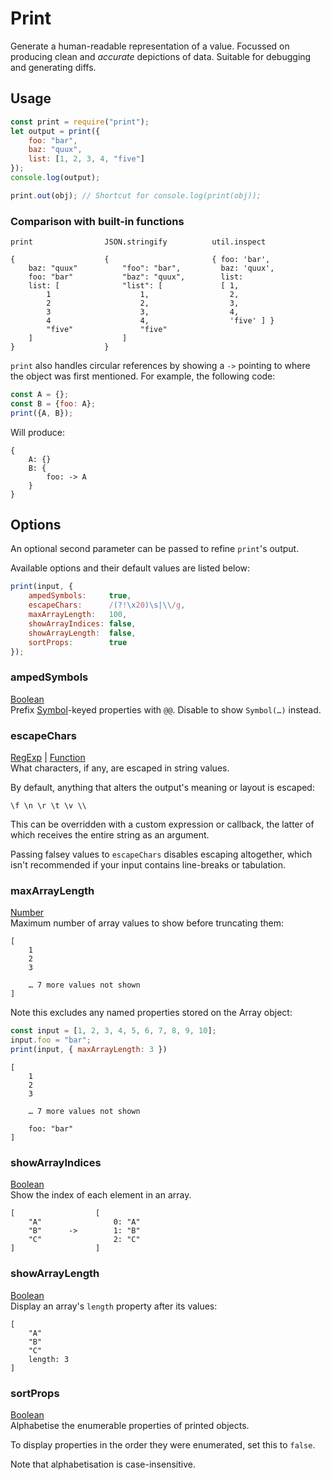 Print
=====

Generate a human-readable representation of a value. Focussed on producing clean
and *accurate* depictions of data. Suitable for debugging and generating diffs.


Usage
-----

```js
const print = require("print");
let output = print({
    foo: "bar",
    baz: "quux",
    list: [1, 2, 3, 4, "five"]
});
console.log(output);

print.out(obj); // Shortcut for console.log(print(obj));
```


### Comparison with built-in functions
~~~~~~~~~~~~~~~~~~~~~~~~~~~~~~~~~~~~~~
print                JSON.stringify          util.inspect

{                    {                       { foo: 'bar',
    baz: "quux"          "foo": "bar",         baz: 'quux',
    foo: "bar"           "baz": "quux",        list:
    list: [              "list": [             [ 1,
        1                    1,                  2,
        2                    2,                  3,
        3                    3,                  4,
        4                    4,                  'five' ] }
        "five"               "five"
    ]                    ]
}                    }
~~~~~~~~~~~~~~~~~~~~~~~~~~~~~~~~~~~~~~

`print` also handles circular references by showing a `->` pointing to where the
object was first mentioned. For example, the following code:

```js
const A = {};
const B = {foo: A};
print({A, B});
```

Will produce:
~~~
{
    A: {}
    B: {
        foo: -> A
    }
}
~~~



Options
-------
An optional second parameter can be passed to refine `print`'s output.

Available options and their default values are listed below:

```js
print(input, {
    ampedSymbols:     true,
    escapeChars:      /(?!\x20)\s|\\/g,
    maxArrayLength:   100,
    showArrayIndices: false,
    showArrayLength:  false,
    sortProps:        true
});
```


### ampedSymbols
[Boolean]  
Prefix [Symbol]-keyed properties with `@@`. Disable to show `Symbol(…)` instead.



### escapeChars
[RegExp] | [Function]  
What characters, if any, are escaped in string values.

By default, anything that alters the output's meaning or layout is escaped:

    \f \n \r \t \v \\

This can be overridden with a custom expression or callback, the latter of which
receives the entire string as an argument.

Passing falsey values to `escapeChars` disables escaping altogether, which isn't
recommended if your input contains line-breaks or tabulation.



### maxArrayLength
[Number]  
Maximum number of array values to show before truncating them:

~~~
[
    1
    2
    3

    … 7 more values not shown
]
~~~

Note this excludes any named properties stored on the Array object:

```js
const input = [1, 2, 3, 4, 5, 6, 7, 8, 9, 10];
input.foo = "bar";
print(input, { maxArrayLength: 3 })
```

~~~
[
    1
    2
    3
	
    … 7 more values not shown

    foo: "bar"
]
~~~



### showArrayIndices
[Boolean]  
Show the index of each element in an array.

~~~
[                  [
    "A"                0: "A"
    "B"      ->        1: "B"
    "C"                2: "C"
]                  ]
~~~


### showArrayLength
[Boolean]  
Display an array's `length` property after its values:

~~~
[
    "A"
    "B"
    "C"
    length: 3
]
~~~


### sortProps
[Boolean]  
Alphabetise the enumerable properties of printed objects.

To display properties in the order they were enumerated, set this to `false`.

Note that alphabetisation is case-insensitive.



[Referenced links]: ____________________________________________________________
[Boolean]:   http://mdn.io/JavaScript/Reference/Global_Objects/Boolean
[Function]:  http://mdn.io/JavaScript/Reference/Global_Objects/Function
[Number]:    http://mdn.io/JavaScript/Reference/Global_Objects/Number
[RegExp]:    http://mdn.io/JavaScript/Reference/Global_Objects/RegExp
[Symbol]:    http://mdn.io/JavaScript/Reference/Global_Objects/Symbol
